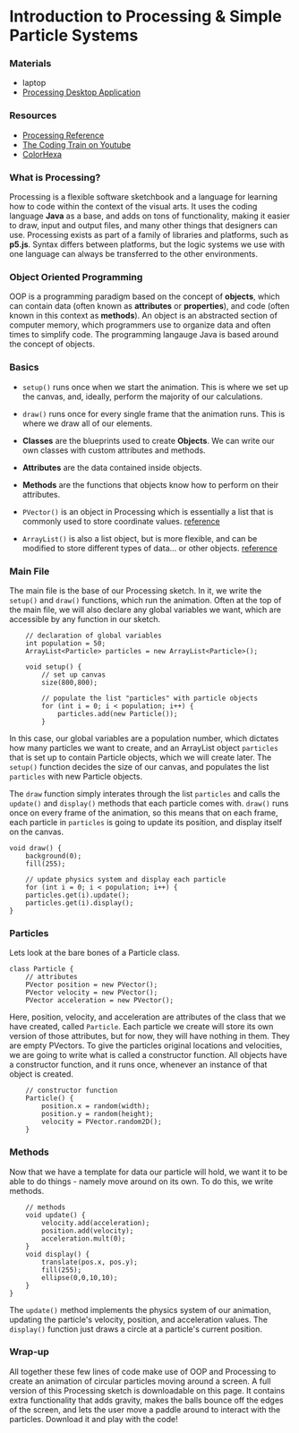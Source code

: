 # Introduction to Processing & Simple Particle Systems

### Materials

- laptop
- [Processing Desktop Application](https://processing.org/download/)

### Resources

- [Processing Reference](https://processing.org/reference/)
- [The Coding Train on Youtube](https://www.youtube.com/user/shiffman)
- [ColorHexa](https://www.colorhexa.com/)

### What is Processing?

Processing is a flexible software sketchbook and a language for learning how to code within the context of the visual arts.
It uses the coding language **Java** as a base, and adds on tons of functionality, making it easier to draw, input and output files, and many other things that designers can use.
Processing exists as part of a family of libraries and platforms, such as **p5.js**. Syntax differs between platforms, but the logic systems we use
with one language can always be transferred to the other environments.

### Object Oriented Programming

OOP is a programming paradigm based on the concept of **objects**, which can contain data (often known as **attributes** or **properties**), and code (often known in this context as **methods**).
An object is an abstracted section of computer memory, which programmers use to organize data and often times to simplify code. The programming langauge Java is based around the concept of objects.

### Basics

- `setup()` runs once when we start the animation. This is where we set up the canvas, and, ideally, perform the majority of our calculations.
- `draw()`  runs once for every single frame that the animation runs. This is where we draw all of our elements.

- **Classes** are the blueprints used to create **Objects**. We can write our own classes with custom attributes and methods.
- **Attributes** are the data contained inside objects.
- **Methods** are the functions that objects know how to perform on their attributes.

- `PVector()` is an object in Processing which is essentially a list that is commonly used to store coordinate values. [reference](https://processing.org/reference/PVector.html)
- `ArrayList()` is also a list object, but is more flexible, and can be modified to store different types of data... or other objects. [reference](https://processing.org/reference/ArrayList.html)

### Main File

The main file is the base of our Processing sketch. In it, we write the `setup()` and `draw()` functions, which run the animation. Often at the top of the main file, we will also declare any global variables we want, which are accessible by any function in our sketch.

```processing
    // declaration of global variables
    int population = 50;
    ArrayList<Particle> particles = new ArrayList<Particle>();

    void setup() {
        // set up canvas
        size(800,800);

        // populate the list "particles" with particle objects
        for (int i = 0; i < population; i++) {
            particles.add(new Particle());
        }
```
In this case, our global variables are a population number, which dictates how many particles we want to create, and an ArrayList object `particles` that is set up to contain Particle objects, which we will create later.
The `setup()` function decides the size of our canvas, and populates the list `particles` with new Particle objects.

The `draw` function simply interates through the list `particles` and calls the `update()` and `display()` methods that each particle comes with.
`draw()` runs once on every frame of the animation, so this means that on each frame, each particle in `particles` is going to update its position, and display itself on the canvas.

```processing
void draw() {
    background(0);
    fill(255);

    // update physics system and display each particle
    for (int i = 0; i < population; i++) {
    particles.get(i).update();
    particles.get(i).display();
}
```

### Particles

Lets look at the bare bones of a Particle class.

```processing
class Particle {
    // attributes
    PVector position = new PVector();
    PVector velocity = new PVector();
    PVector acceleration = new PVector();
```

Here, position, velocity, and acceleration are attributes of the class that we have created, called `Particle`. Each particle we create will store its own version of those attributes, but for now, they will have nothing in them. They are empty PVectors.
To give the particles original locations and velocities, we are going to write what is called a constructor function. All objects have a constructor function, and it runs once, whenever an instance of that object is created.

```processing
    // constructor function
    Particle() {
        position.x = random(width);
        position.y = random(height);
        velocity = PVector.random2D();
    }
```

### Methods

Now that we have a template for data our particle will hold, we want it to be able to do things - namely move around on its own. To do this, we write methods.

```processing
    // methods
    void update() {
        velocity.add(acceleration);
        position.add(velocity);
        acceleration.mult(0);
    }
    void display() {
        translate(pos.x, pos.y);
        fill(255);
        ellipse(0,0,10,10);
    }
}
```

The `update()` method implements the physics system of our animation, updating the particle's velocity, position, and acceleration values. The `display()` function just draws a circle at a particle's current position.

### Wrap-up

All together these few lines of code make use of OOP and Processing to create an animation of circular particles moving around a screen. A full version of this Processing sketch is downloadable on this page.
It contains extra functionality that adds gravity, makes the balls bounce off the edges of the screen, and lets the user move a paddle around to interact with the particles. Download it and play with the code!

